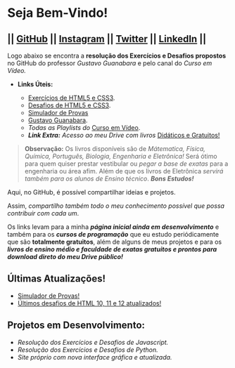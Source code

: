 # Seja Bem-Vindo!
|| [GitHub](https://debrites.github.io/) || [Instagram](https://www.instagram.com/britescaio/) || [Twitter](https://twitter.com/OdeBrites) || [LinkedIn](https://www.linkedin.com/in/caio-fernandes-a9557316b/) ||
---

Logo abaixo se encontra a **resolução dos Exercícios e Desafios propostos** no GitHub do professor *Gustavo Guanabara* e pelo canal do *Curso em Vídeo.*
 
 * **Links Úteis:**
    
    * [Exercícios de HTML5 e CSS3](https://debrites.github.io/exerciciosedesafios/HTML5-CSS3/Exercicios/ExerciciosAllInOne.html).
    * [Desafios de HTML5 e CSS3](https://debrites.github.io/exerciciosedesafios/HTML5-CSS3/Exercicios/desafiosHTML.html).
    * [Simulador de Provas](https://debrites.github.io/simuladordeprovas/sitedosimulador/index.html)
    * [Gustavo Guanabara](https://gustavoguanabara.github.io/).
    * *Todas as Playlists do* [Curso em Vídeo](https://www.youtube.com/user/cursosemvideo/playlists).
    * ***Link Extra:*** *Acesso ao meu Drive com livros* [Didáticos e Gratuitos!](https://drive.google.com/drive/u/0/folders/1NqwFMmZvjkBkcjW33Wy_qtKN4GqLqK07)

>**Observação:** Os livros disponíveis são de *Mátematica, Física, Química, Português, Biologia, Engenharia e Eletrônica!*
>Será ótimo para quem quiser prestar vestibular ou *pegar a base de exatas* para a engenharia ou área afim.
>Além de que os livros de Eletrônica *servirá também para os alunos de Ensino técnico*.
>***Bons Estudos!***

 Aqui, no GitHub, é possível compartilhar ideias e projetos. 
 
 Assim, *compartilho também todo o meu conhecimento possível que possa contribuir com cada um*.
 
 Os links levam para a minha ***página inicial ainda em desenvolvimento*** e também para os ***cursos de programação*** que eu estudo periódicamente que são **totalmente gratuitos**, além de alguns de meus projetos e para os ***livros de ensino médio e faculdade de exatas gratuitos e prontos para download direto do meu Drive público!***
 
## Últimas Atualizações!
 
 * [Simulador de Provas!](https://debrites.github.io/simuladordeprovas/sitedosimulador/index.html)
 * [Últimos desafios de HTML 10, 11 e 12 atualizados!](https://debrites.github.io/exerciciosedesafios/HTML5-CSS3/Exercicios/desafiosHTML.html)

## Projetos em Desenvolvimento:
    
  * *Resolução dos Exercícios e Desafios de Javascript.*
  * *Resolução dos Exercícios e Desafios de Python.*
  * *Site próprio com nova interface gráfica e atualizada.*

    
